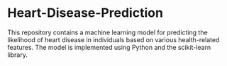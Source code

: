 # Heart-Disease-Prediction
This repository contains a machine learning model for predicting the likelihood of heart disease in individuals based on various health-related features. The model is implemented using Python and the scikit-learn library.

